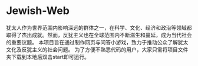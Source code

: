 # Jewish-Web
犹太人作为世界范围内影响深远的群体之一，在科学、文化、经济和政治等领域都取得了杰出成就。然而，反犹主义也在全球范围内不断滋生和蔓延，成为当代社会的重要议题。
本项目旨在通过制作网页与问答小游戏，致力于推动公众了解犹太文化及反犹主义的社会问题。
为了方便不熟悉代码的用户，大家只需将项目文件夹下载到本地后双击start即可运行。
